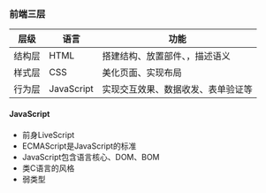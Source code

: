 ### 前端三层
层级|语言|功能
-|-|-
结构层|HTML|搭建结构、放置部件、，描述语义
样式层|CSS|美化页面、实现布局
行为层|JavaScript|实现交互效果、数据收发、表单验证等

#### JavaScript
+ 前身LiveScript
+ ECMAScript是JavaScript的标准
+ JavaScript包含语言核心、DOM、BOM
+ 类C语言的风格
+ 弱类型